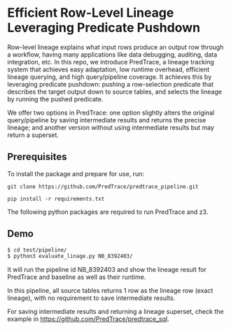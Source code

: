 

 # Efficient Row-Level Lineage Leveraging Predicate Pushdown

 Row-level lineage explains what input rows produce an output row through a workflow, having many applications like data debugging, auditing, data integration, etc. 
In this repo, we introduce PredTrace, a lineage tracking system that achieves easy adaptation, low runtime overhead, efficient lineage querying, and high query/pipeline coverage. It achieves this by leveraging predicate pushdown: pushing a row-selection predicate that describes the target output down to source tables, and selects the lineage by running the pushed predicate.

We offer two options in PredTrace: one option slightly alters the original query/pipeline by saving intermediate results and returns the precise lineage; and another version without using intermediate results but may return a superset.


## Prerequisites
To install the package and prepare for use, run:
<pre><code>git clone https://github.com/PredTrace/predtrace_pipeline.git

pip install -r requirements.txt
</code></pre>

The following python packages are required to run PredTrace and z3.

## Demo

```bash
$ cd test/pipeline/
$ python3 evaluate_linage.py NB_8392403/
```

It will run the pipeline id NB_8392403 and show the lineage result for PredTrace and baseline as well as their runtime.

In this pipeline, all source tables returns 1 row as the lineage row (exact lineage), with no requirement to save intermediate results.

For saving intermediate results and returning a lineage superset, check the example in https://github.com/PredTrace/predtrace_sql.